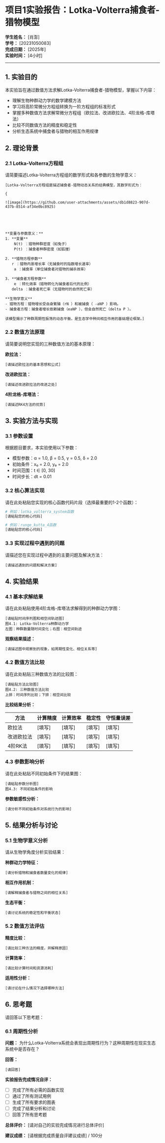 # 项目1实验报告：Lotka-Volterra捕食者-猎物模型

**学生姓名：** [肖澎]  
**学号：** [20231050083]  
**完成日期：** [2025年]  
**实验时间：** [4小时]

---

## 1. 实验目的

本实验旨在通过数值方法求解Lotka-Volterra捕食者-猎物模型，掌握以下内容：

- 理解生物种群动力学的数学建模方法
- 学习将高阶常微分方程组转换为一阶方程组的标准形式
- 掌握多种数值方法求解常微分方程组（欧拉法、改进欧拉法、4阶龙格-库塔法）
- 比较不同数值方法的精度和稳定性
- 分析生态系统中捕食者与猎物的相互作用规律

## 2. 理论背景

### 2.1 Lotka-Volterra方程组

请简要描述Lotka-Volterra方程组的数学形式和各参数的生物学意义：

```
[Lotka-Volterra方程组是描述捕食者-猎物动态关系的经典模型，其数学形式为：

{ 

![image](https://github.com/user-attachments/assets/db1d8823-907d-437b-8514-af34e0bc8925)

​
 


**变量与参数意义：**
1. **变量**  
    N(t) ：猎物种群密度（如兔子）  
    P(t) ：捕食者种群密度（如狐狸）  

2. **猎物方程参数**  
   r ：猎物内禀增长率（无捕食时的指数增长速率）  
    a ：捕食率（单位捕食者对猎物的捕杀效率）  

3. **捕食者方程参数**  
    e ：转化效率（猎物转化为捕食者后代的比例）  
   delta ：捕食者死亡率（无猎物时的自然死亡率）  

**生物学意义**  
- 猎物方程：猎物增长受自身繁殖（rN ）和被捕食（ -aNP ）影响。  
- 捕食者方程：捕食者增长依赖捕食（eaNP ），但会自然死亡（delta P ）。  

该模型揭示了种群周期性振荡的动态平衡，是生态学中种间相互作用的基础理论框架。]
```

### 2.2 数值方法原理

请简要说明您实现的三种数值方法的基本原理：

**欧拉法：**
```
[请描述欧拉法的基本思想和公式]
```

**改进欧拉法：**
```
[请描述改进欧拉法的改进之处]
```

**4阶龙格-库塔法：**
```
[请描述RK4方法的优势]
```

## 3. 实验方法与实现

### 3.1 参数设置

根据题目要求，本实验使用以下参数：

- 模型参数：α = 1.0, β = 0.5, γ = 0.5, δ = 2.0
- 初始条件：x₀ = 2.0, y₀ = 2.0
- 时间范围：t ∈ [0, 30]
- 时间步长：dt = 0.01

### 3.2 核心算法实现

请在此处粘贴您实现的核心函数代码片段（选择最重要的1-2个函数）：

```python
# 例如：lotka_volterra_system函数
[请粘贴您的核心代码]
```

```python
# 例如：runge_kutta_4函数
[请粘贴您的核心代码]
```

### 3.3 实现过程中遇到的问题

请描述您在实现过程中遇到的主要问题及解决方法：

```
[请描述遇到的问题和解决方案]
```

## 4. 实验结果

### 4.1 基本求解结果

请在此处粘贴使用4阶龙格-库塔法求解得到的种群动力学图：

```
[请粘贴时间序列图和相空间轨迹图]
图4.1: Lotka-Volterra种群动力学
左图：种群数量随时间变化；右图：相空间轨迹
```

**观察结果描述：**
```
[请描述图中观察到的现象，如周期性变化、相位关系等]
```

### 4.2 数值方法比较

请在此处粘贴三种数值方法的比较图：

```
[请粘贴方法比较图]
图4.2: 三种数值方法比较
上排：时间序列比较；下排：相空间比较
```

**比较结果分析：**

| 方法 | 计算精度 | 计算效率 | 稳定性 | 守恒量误差 |
|------|----------|----------|--------|------------|
| 欧拉法 | [填写] | [填写] | [填写] | [填写] |
| 改进欧拉法 | [填写] | [填写] | [填写] | [填写] |
| 4阶RK法 | [填写] | [填写] | [填写] | [填写] |

### 4.3 参数影响分析

请在此处粘贴不同初始条件下的结果图：

```
[请粘贴参数分析图]
图4.3: 不同初始条件的影响
```

**参数敏感性分析：**
```
[请分析不同初始条件对系统行为的影响]
```

## 5. 结果分析与讨论

### 5.1 生物学意义分析

请从生物学角度分析实验结果：

**种群动力学特征：**
```
[请分析猎物和捕食者数量变化的规律]
```

**相互作用机制：**
```
[请解释捕食者与猎物之间的相位关系]
```

**生态平衡：**
```
[请讨论系统的稳定性和平衡状态]
```

### 5.2 数值方法评估

**精度比较：**
```
[请比较三种方法的精度，并解释原因]
```

**计算效率：**
```
[请比较计算时间和资源消耗]
```

**适用性分析：**
```
[请讨论在什么情况下选择哪种方法]
```

## 6. 思考题

请回答以下思考题：

### 6.1 周期性分析
**问题：** 为什么Lotka-Volterra系统会表现出周期性行为？这种周期性在现实生态系统中是否存在？

**回答：**
```
[请回答]
```



**实验报告完成情况自评：**

- [ ] 完成了所有必需的函数实现
- [ ] 通过了所有测试用例
- [ ] 生成了所有要求的图表
- [ ] 完成了结果分析和讨论
- [ ] 回答了所有思考题

**总体评价：** [请对自己的实验完成情况进行总体评价]

**建议成绩：** [请根据完成质量自评建议成绩] / 100分
